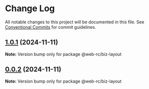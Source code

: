 # Change Log

All notable changes to this project will be documented in this file.
See [Conventional Commits](https://conventionalcommits.org) for commit guidelines.

## [1.0.1](https://github.com/weidyg/web-rc/compare/@web-rc/biz-layout@0.0.2...@web-rc/biz-layout@1.0.1) (2024-11-11)

**Note:** Version bump only for package @web-rc/biz-layout

## [0.0.2](https://github.com/weidyg/web-rc/compare/@web-rc/biz-layout@0.0.2...@web-rc/biz-layout@0.0.2) (2024-11-11)

**Note:** Version bump only for package @web-rc/biz-layout
